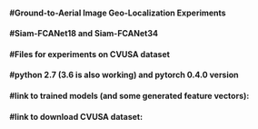 #### #Ground-to-Aerial Image Geo-Localization Experiments
#### #Siam-FCANet18 and Siam-FCANet34
#### #Files for experiments on CVUSA dataset
#### #python 2.7 (3.6 is also working) and pytorch 0.4.0 version
#### #link to trained models (and some generated feature vectors): 
#### #link to download CVUSA dataset: 
